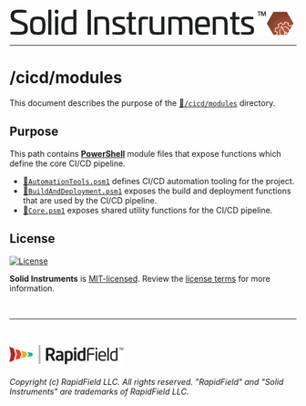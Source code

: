 <!--
Copyright (c) RapidField LLC. Licensed under the MIT License. See LICENSE.txt in the project root for license information.
-->

[![Solid Instruments](../../SolidInstruments.Logo.Color.Transparent.500w.png)](../../README.md)
- - -

# /cicd/modules

This document describes the purpose of the [:file_folder:`/cicd/modules`]() directory.

## Purpose

This path contains [**PowerShell**](https://en.wikipedia.org/wiki/PowerShell) module files that expose functions which define the core CI/CD pipeline.

- [:page_facing_up:`AutomationTools.psm1`](AutomationTools.psm1) defines CI/CD automation tooling for the project.
- [:page_facing_up:`BuildAndDeployment.psm1`](BuildAndDeployment.psm1) exposes the build and deployment functions that are used by the CI/CD pipeline.
- [:page_facing_up:`Core.psm1`](Core.psm1) exposes shared utility functions for the CI/CD pipeline.

## License

[![License](https://img.shields.io/github/license/rapidfield/solid-instruments?style=flat&color=lightseagreen&label=license&logo=open-access&logoColor=lightgrey)](https://github.com/RapidField/solid-instruments/blob/master/LICENSE.txt)

**Solid Instruments** is [MIT-licensed](https://en.wikipedia.org/wiki/MIT_License). Review the [license terms](../../LICENSE.txt) for more information.

<br />

- - -

<br />

[![RapidField](../../RapidField.Logo.Color.Black.Transparent.200w.png)](https://www.rapidfield.com)

###### Copyright (c) RapidField LLC. All rights reserved. "RapidField" and "Solid Instruments" are trademarks of RapidField LLC.
